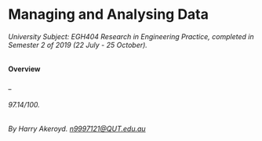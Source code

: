 # Managing and Analysing Data
###### University Subject: EGH404 Research in Engineering Practice, completed in Semester 2 of 2019 (22 July - 25 October).

#### Overview

_
###### 97.14/100.
###### By Harry Akeroyd. n9997121@QUT.edu.au
